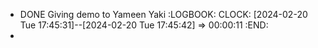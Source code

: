 - DONE Giving demo to Yameen Yaki
  :LOGBOOK:
  CLOCK: [2024-02-20 Tue 17:45:31]--[2024-02-20 Tue 17:45:42] =>  00:00:11
  :END:
-